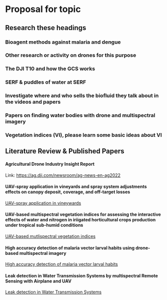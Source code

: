 # Proposal for topic

## Research these headings
### Bioagent methods against malaria and dengue


### Other research or activity on drones for this purpose


### The DJI T10 and how the GCS works 


### SERF & puddles of water at SERF


### Investigate where and who sells the biofluid they talk about in the videos and papers

 
### Papers on finding water bodies with drone and multispectral imagery


 

### Vegetation indices (VI), please learn some basic ideas about VI


## Literature Review & Published Papers
#### Agricultural Drone Industry Insight Report
Link: https://ag.dji.com/newsroom/ag-news-en-ag2022



#### UAV-spray application in vineyards and spray system adjustments effects on canopy deposit, coverage, and off-target losses
[UAV-spray application in vineywards](https://github.com/DonMMK/Drones-against-Malaria-and-Dengue/blob/main/Read/1-s2.0-S004896972204390X-main.pdf)  


#### UAV-based multispectral vegetation indices for assessing the interactive effects of water and nitrogen in iriigated horticultural crops production under tropical sub-humid conditions
[UAV-based mutlispectral vegetation indices](https://github.com/DonMMK/Drones-against-Malaria-and-Dengue/blob/main/Read/1-s2.0-S0378377422000634-main.pdf)  


#### High accuracy detection of malaria vector larval habits using drone-based multispectral imagery
[High accuracy detection of malaria vector larval habits](https://github.com/DonMMK/Drones-against-Malaria-and-Dengue/blob/main/Read/High-accuracy%20detection%20of%20malaria%20vector.pdf)  


#### Leak detection in Water Transmission Systems by multispectral Remote Sensing with Airplane and UAV
[Leak detection in Water Transmission Systems](https://github.com/DonMMK/Drones-against-Malaria-and-Dengue/blob/main/Read/IGARSS2019.pdf)  

